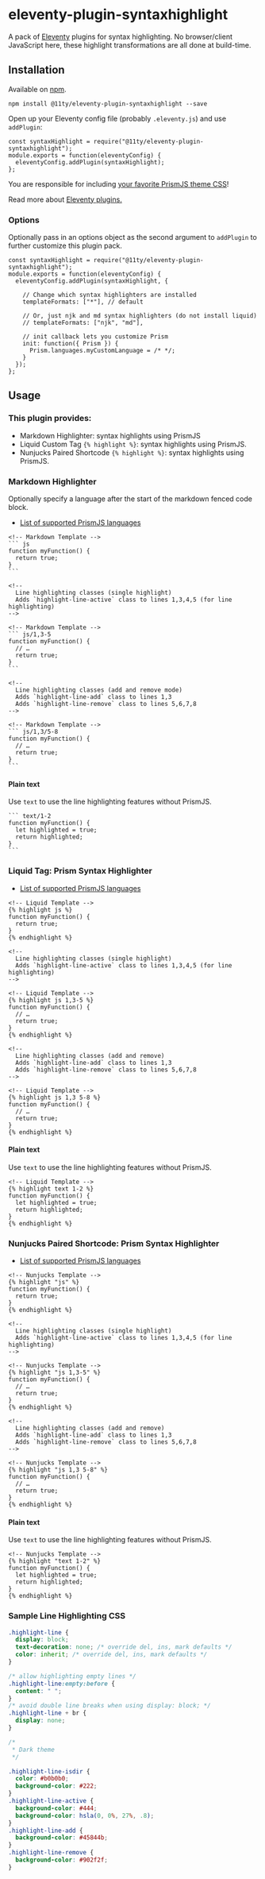 # eleventy-plugin-syntaxhighlight

A pack of [Eleventy](https://github.com/11ty/eleventy) plugins for syntax highlighting. No browser/client JavaScript here, these highlight transformations are all done at build-time.

## Installation

Available on [npm](https://www.npmjs.com/package/@11ty/eleventy-plugin-syntaxhighlight).

```
npm install @11ty/eleventy-plugin-syntaxhighlight --save
```

Open up your Eleventy config file (probably `.eleventy.js`) and use `addPlugin`:

```
const syntaxHighlight = require("@11ty/eleventy-plugin-syntaxhighlight");
module.exports = function(eleventyConfig) {
  eleventyConfig.addPlugin(syntaxHighlight);
};
```

You are responsible for including [your favorite PrismJS theme CSS](https://github.com/PrismJS/prism-themes)!

Read more about [Eleventy plugins.](https://www.11ty.io/docs/plugins/)

### Options

Optionally pass in an options object as the second argument to `addPlugin` to further customize this plugin pack.

```
const syntaxHighlight = require("@11ty/eleventy-plugin-syntaxhighlight");
module.exports = function(eleventyConfig) {
  eleventyConfig.addPlugin(syntaxHighlight, {

    // Change which syntax highlighters are installed
    templateFormats: ["*"], // default

    // Or, just njk and md syntax highlighters (do not install liquid)
    // templateFormats: ["njk", "md"],

    // init callback lets you customize Prism
    init: function({ Prism }) {
      Prism.languages.myCustomLanguage = /* */;
    }
  });
};
```

## Usage

### This plugin provides:

* Markdown Highlighter: syntax highlights using PrismJS
* Liquid Custom Tag `{% highlight %}`: syntax highlights using PrismJS.
* Nunjucks Paired Shortcode `{% highlight %}`: syntax highlights using PrismJS.

### Markdown Highlighter

Optionally specify a language after the start of the markdown fenced code block.

* [List of supported PrismJS languages](http://prismjs.com/#languages-list)

````
<!-- Markdown Template -->
``` js
function myFunction() {
  return true;
}
```
````

````
<!--
  Line highlighting classes (single highlight)
  Adds `highlight-line-active` class to lines 1,3,4,5 (for line highlighting)
-->

<!-- Markdown Template -->
``` js/1,3-5
function myFunction() {
  // …
  return true;
}
```
````

````
<!--
  Line highlighting classes (add and remove mode)
  Adds `highlight-line-add` class to lines 1,3
  Adds `highlight-line-remove` class to lines 5,6,7,8
-->

<!-- Markdown Template -->
``` js/1,3/5-8
function myFunction() {
  // …
  return true;
}
```
````

#### Plain text

Use `text` to use the line highlighting features without PrismJS.

````
``` text/1-2
function myFunction() {
  let highlighted = true;
  return highlighted;
}
```
````

### Liquid Tag: Prism Syntax Highlighter

* [List of supported PrismJS languages](http://prismjs.com/#languages-list)

```
<!-- Liquid Template -->
{% highlight js %}
function myFunction() {
  return true;
}
{% endhighlight %}
```

```
<!--
  Line highlighting classes (single highlight)
  Adds `highlight-line-active` class to lines 1,3,4,5 (for line highlighting)
-->

<!-- Liquid Template -->
{% highlight js 1,3-5 %}
function myFunction() {
  // …
  return true;
}
{% endhighlight %}
```

```
<!--
  Line highlighting classes (add and remove)
  Adds `highlight-line-add` class to lines 1,3
  Adds `highlight-line-remove` class to lines 5,6,7,8
-->

<!-- Liquid Template -->
{% highlight js 1,3 5-8 %}
function myFunction() {
  // …
  return true;
}
{% endhighlight %}
```

#### Plain text

Use `text` to use the line highlighting features without PrismJS.

```
<!-- Liquid Template -->
{% highlight text 1-2 %}
function myFunction() {
  let highlighted = true;
  return highlighted;
}
{% endhighlight %}
```

### Nunjucks Paired Shortcode: Prism Syntax Highlighter

* [List of supported PrismJS languages](http://prismjs.com/#languages-list)

```
<!-- Nunjucks Template -->
{% highlight "js" %}
function myFunction() {
  return true;
}
{% endhighlight %}
```

```
<!--
  Line highlighting classes (single highlight)
  Adds `highlight-line-active` class to lines 1,3,4,5 (for line highlighting)
-->

<!-- Nunjucks Template -->
{% highlight "js 1,3-5" %}
function myFunction() {
  // …
  return true;
}
{% endhighlight %}
```

```
<!--
  Line highlighting classes (add and remove)
  Adds `highlight-line-add` class to lines 1,3
  Adds `highlight-line-remove` class to lines 5,6,7,8
-->

<!-- Nunjucks Template -->
{% highlight "js 1,3 5-8" %}
function myFunction() {
  // …
  return true;
}
{% endhighlight %}
```

#### Plain text

Use `text` to use the line highlighting features without PrismJS.

```
<!-- Nunjucks Template -->
{% highlight "text 1-2" %}
function myFunction() {
  let highlighted = true;
  return highlighted;
}
{% endhighlight %}
```

### Sample Line Highlighting CSS

```css
.highlight-line {
  display: block;
  text-decoration: none; /* override del, ins, mark defaults */
  color: inherit; /* override del, ins, mark defaults */
}

/* allow highlighting empty lines */
.highlight-line:empty:before {
  content: " ";
}
/* avoid double line breaks when using display: block; */
.highlight-line + br {
  display: none;
}

/*
 * Dark theme
 */

.highlight-line-isdir {
  color: #b0b0b0;
  background-color: #222;
}
.highlight-line-active {
  background-color: #444;
  background-color: hsla(0, 0%, 27%, .8);
}
.highlight-line-add {
  background-color: #45844b;
}
.highlight-line-remove {
  background-color: #902f2f;
}
```
